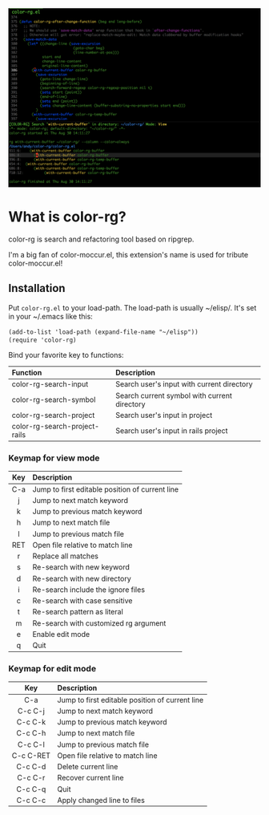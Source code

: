 <img src="./screenshot/color-rg.png">

# What is color-rg?
color-rg is search and refactoring tool based on ripgrep.

I'm a big fan of color-moccur.el, this extension's name is used for tribute color-moccur.el!

## Installation

Put `color-rg.el` to your load-path.
The load-path is usually ~/elisp/.
It's set in your ~/.emacs like this:
```Elisp
(add-to-list 'load-path (expand-file-name "~/elisp"))
(require 'color-rg)
```

Bind your favorite key to functions:

| Function                      | Description                                  |
| :--------                     | :----                                        |
| color-rg-search-input         | Search user's input with current directory   |
| color-rg-search-symbol        | Search current symbol with current directory |
| color-rg-search-project       | Search user's input in project               |
| color-rg-search-project-rails | Search user's input in rails project         |

### Keymap for view mode

| Key        | Description                                     |
| :--------: | :----                                           |
| C-a        | Jump to first editable position of current line |
| j          | Jump to next match keyword                      |
| k          | Jump to previous match keyword                  |
| h          | Jump to next match file                         |
| l          | Jump to previous match file                     |
| RET        | Open file relative to match line                |
| r          | Replace all matches                             |
| s          | Re-search with new keyword                      |
| d          | Re-search with new directory                    |
| i          | Re-search include the ignore files              |
| c          | Re-search with case sensitive                   |
| t          | Re-search pattern as literal                    |
| m          | Re-search with customized rg argument           |
| e          | Enable edit mode                                |
| q          | Quit                                            |

### Keymap for edit mode

| Key        | Description                                     |
| :--------: | :----                                           |
| C-a        | Jump to first editable position of current line |
| C-c C-j    | Jump to next match keyword                      |
| C-c C-k    | Jump to previous match keyword                  |
| C-c C-h    | Jump to next match file                         |
| C-c C-l    | Jump to previous match file                     |
| C-c C-RET  | Open file relative to match line                |
| C-c C-d    | Delete current line                             |
| C-c C-r    | Recover current line                            |
| C-c C-q    | Quit                                            |
| C-c C-c    | Apply changed line to files                     |
